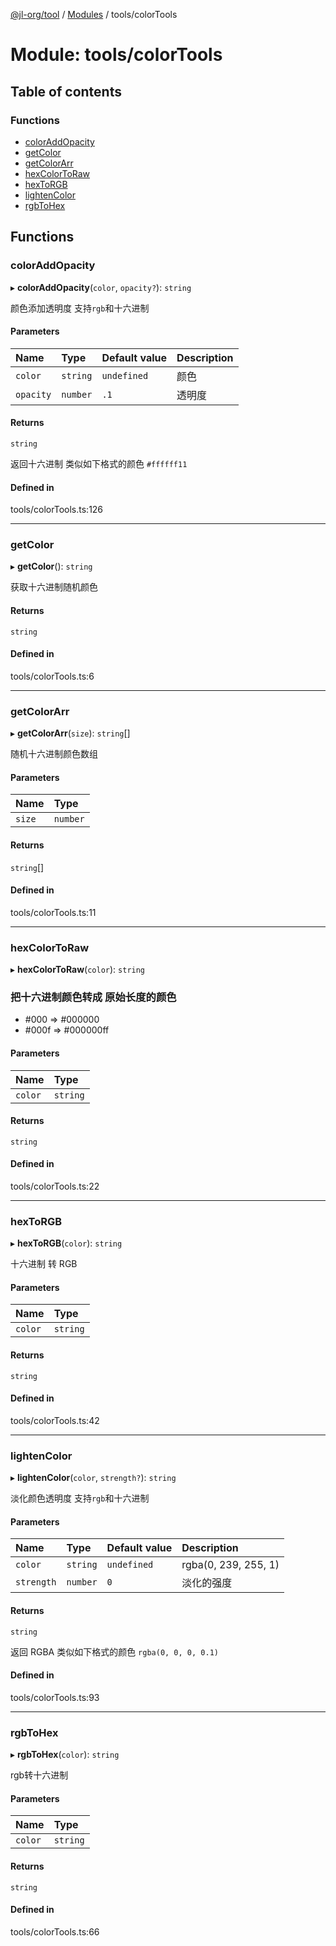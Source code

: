 [@jl-org/tool](../README.md) / [Modules](../modules.md) / tools/colorTools

# Module: tools/colorTools

## Table of contents

### Functions

- [colorAddOpacity](tools_colorTools.md#coloraddopacity)
- [getColor](tools_colorTools.md#getcolor)
- [getColorArr](tools_colorTools.md#getcolorarr)
- [hexColorToRaw](tools_colorTools.md#hexcolortoraw)
- [hexToRGB](tools_colorTools.md#hextorgb)
- [lightenColor](tools_colorTools.md#lightencolor)
- [rgbToHex](tools_colorTools.md#rgbtohex)

## Functions

### colorAddOpacity

▸ **colorAddOpacity**(`color`, `opacity?`): `string`

颜色添加透明度 支持`rgb`和十六进制

#### Parameters

| Name | Type | Default value | Description |
| :------ | :------ | :------ | :------ |
| `color` | `string` | `undefined` | 颜色 |
| `opacity` | `number` | `.1` | 透明度 |

#### Returns

`string`

返回十六进制 类似如下格式的颜色 `#ffffff11`

#### Defined in

tools/colorTools.ts:126

___

### getColor

▸ **getColor**(): `string`

获取十六进制随机颜色

#### Returns

`string`

#### Defined in

tools/colorTools.ts:6

___

### getColorArr

▸ **getColorArr**(`size`): `string`[]

随机十六进制颜色数组

#### Parameters

| Name | Type |
| :------ | :------ |
| `size` | `number` |

#### Returns

`string`[]

#### Defined in

tools/colorTools.ts:11

___

### hexColorToRaw

▸ **hexColorToRaw**(`color`): `string`

### 把十六进制颜色转成 原始长度的颜色
  - #000 => #000000
  - #000f => #000000ff

#### Parameters

| Name | Type |
| :------ | :------ |
| `color` | `string` |

#### Returns

`string`

#### Defined in

tools/colorTools.ts:22

___

### hexToRGB

▸ **hexToRGB**(`color`): `string`

十六进制 转 RGB

#### Parameters

| Name | Type |
| :------ | :------ |
| `color` | `string` |

#### Returns

`string`

#### Defined in

tools/colorTools.ts:42

___

### lightenColor

▸ **lightenColor**(`color`, `strength?`): `string`

淡化颜色透明度 支持`rgb`和十六进制

#### Parameters

| Name | Type | Default value | Description |
| :------ | :------ | :------ | :------ |
| `color` | `string` | `undefined` | rgba(0, 239, 255, 1) |
| `strength` | `number` | `0` | 淡化的强度 |

#### Returns

`string`

返回 RGBA 类似如下格式的颜色 `rgba(0, 0, 0, 0.1)`

#### Defined in

tools/colorTools.ts:93

___

### rgbToHex

▸ **rgbToHex**(`color`): `string`

rgb转十六进制

#### Parameters

| Name | Type |
| :------ | :------ |
| `color` | `string` |

#### Returns

`string`

#### Defined in

tools/colorTools.ts:66
